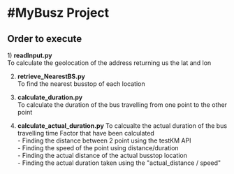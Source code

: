 <h1>#MyBusz Project</h1>

<h2>Order to execute</h2>
1) <b>readInput.py</b> 
    <br>To calculate the geolocation of the address returning us the lat and lon

2) <b>retrieve_NearestBS.py</b>
    <br>To find the nearest busstop of each location

3) <b>calculate_duration.py</b>
    <br>To calculate the duration of the bus travelling from one point to the other point

4) <b>calculate_actual_duration.py</b>
    To calcualte the actual duration of the bus travelling time
    Factor that have been calculated
        <br>- Finding the distance between 2 point using the testKM API
        <br>- Finding the speed of the point using distance/duration
        <br>- Finding the actual distance of the actual busstop location
        <br>- Finding the actual duration taken using the "actual_distance / speed"